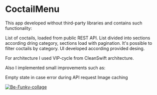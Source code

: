 # CoctailMenu

This app developed without third-party libraries and contains such functionality:

List of coctails, loaded from public REST API. List divided into sections according dring category, sections load with pagination. It's possible to filter coctails by category.
UI developed according provided desing.

For architecture I used VIP-cycle from CleanSwift architecture.

Also I implemented small improvements such as:

Empty state in case error during API request
Image caching

<a href="https://ibb.co/YWZshQH"><img src="https://i.ibb.co/fSvwHFj/Be-Funky-collage.png" alt="Be-Funky-collage" border="0"></a>
